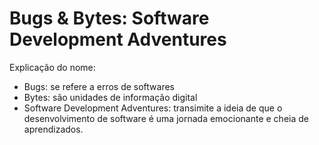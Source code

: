 # Bugs & Bytes: Software Development Adventures

Explicação do nome:
* Bugs: se refere a erros de softwares
* Bytes: são unidades de informação digital
* Software Development Adventures: transimite a ideia de que o desenvolvimento de software é uma jornada emocionante e cheia de aprendizados.
